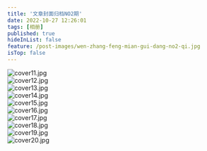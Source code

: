 ```yaml
---
title: '文章封面归档NO2期'
date: 2022-10-27 12:26:01
tags: [相册]
published: true
hideInList: false
feature: /post-images/wen-zhang-feng-mian-gui-dang-no2-qi.jpg
isTop: false
---
```

<img src="https://www.xhto.cn/usr/uploads/2022/04/1035204561.jpg" alt="cover11.jpg" title="cover11.jpg"><br><img src="https://www.xhto.cn/usr/uploads/2022/04/1948629102.jpg" alt="cover12.jpg" title="cover12.jpg"><br><img src="https://www.xhto.cn/usr/uploads/2022/04/409642712.jpg" alt="cover13.jpg" title="cover13.jpg"><br><img src="https://www.xhto.cn/usr/uploads/2022/04/2325298335.jpg" alt="cover14.jpg" title="cover14.jpg"><br><img src="https://www.xhto.cn/usr/uploads/2022/04/3978490706.jpg" alt="cover15.jpg" title="cover15.jpg"><br><img src="https://www.xhto.cn/usr/uploads/2022/04/221377622.jpg" alt="cover16.jpg" title="cover16.jpg"><br><img src="https://www.xhto.cn/usr/uploads/2022/04/239024035.jpg" alt="cover17.jpg" title="cover17.jpg"><br><img src="https://www.xhto.cn/usr/uploads/2022/04/4271629649.jpg" alt="cover18.jpg" title="cover18.jpg"><br><img src="https://www.xhto.cn/usr/uploads/2022/04/4157205318.jpg" alt="cover19.jpg" title="cover19.jpg"><br><img src="https://www.xhto.cn/usr/uploads/2022/04/167827374.jpg" alt="cover20.jpg" title="cover20.jpg">